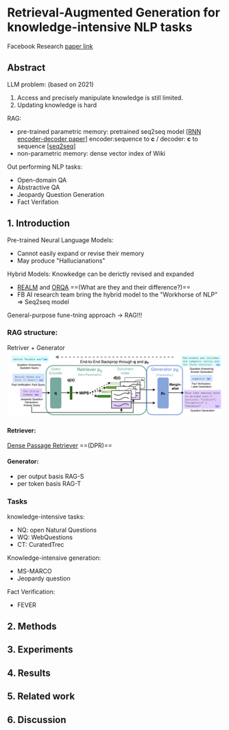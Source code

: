 # Retrieval-Augmented Generation for knowledge-intensive NLP tasks

Facebook Research [paper link](https://arxiv.org/pdf/2005.11401)

## Abstract
LLM problem: (based on 2021) 
1. Access and precisely manipulate knowledge is still limited. 
2. Updating knowledge is hard



RAG: 
- pre-trained parametric memory: pretrained seq2seq model 
[[RNN encoder-decoder paper](https://arxiv.org/pdf/1406.1078)] encoder:sequence to **c** / decoder: **c** to sequence
[[seq2seq](https://arxiv.org/pdf/1409.3215v3)]
- non-parametric memory: dense vector index of Wiki

Out performing NLP tasks:
- Open-domain QA
- Abstractive QA
- Jeopardy Question Generation
- Fact Verifation


## 1. Introduction

Pre-trained Neural Language Models: 
- Cannot easily expand or revise their memory
- May produce "Hallucianations"

Hybrid Models: Knowkedge can be derictly revised and expanded
- [REALM](https://arxiv.org/pdf/2002.08909) and [ORQA](https://arxiv.org/pdf/1906.00300) ==(What are they and their difference?)==
- FB AI research team bring the hybrid model to the "Workhorse of NLP" => Seq2seq model

General-purpose fune-tning approach -> RAG!!!

### RAG structure:
Retriver + Generator
![RAG_struc](./img/RAG_structure.png)
#### Retriever:
[Dense Passage Retriever](https://arxiv.org/pdf/2004.04906) ==(DPR)==
#### Generator:
- per output basis RAG-S
- per token basis RAG-T
### Tasks
knowledge-intensive tasks:
- NQ: open Natural Questions
- WQ: WebQuestions
- CT: CuratedTrec

Knowledge-intensive generation:
- MS-MARCO
- Jeopardy question

Fact Verification:
- FEVER
## 2. Methods


## 3. Experiments

## 4. Results

## 5. Related work

## 6. Discussion

